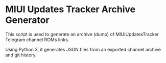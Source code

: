 # MIUI Updates Tracker Archive Generator

This script is used to generate an archive (dump) of MIUIUpdatesTracker Telegram channel ROMs links.

Using Python 3, it generates JSON files from an exported channel archive and git history.
